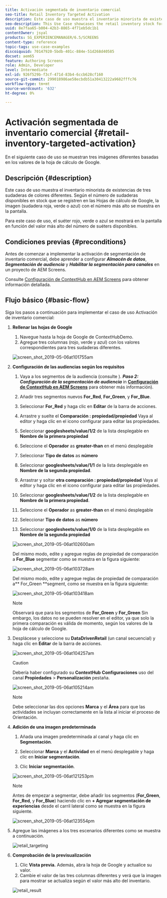 ```yaml
---
title: Activación segmentada de inventario comercial
seo-title: Retail Inventory Targeted Activation
description: Este caso de uso muestra el inventario minorista de existencias de tres sudaderas de colores diferentes. Según el número de sudaderas disponibles en stock que se registren en las Hojas de cálculo de Google, la imagen (sudadera roja, verde o azul) con el número más alto se muestra en la pantalla.
seo-description: This Use Case showcases the retail inventory stock for three different colored sweatshirts. Depending on the number of sweatshirts available in stock that is recorded in Google Sheets, the image (red, green, or blue sweatshirt) with highest number is displayed on the screen.
uuid: 8e7faa65-b004-42b3-8865-4f71eb5dc1b1
contentOwner: jsyal
products: SG_EXPERIENCEMANAGER/6.5/SCREENS
content-type: reference
topic-tags: use-case-examples
discoiquuid: 70147920-5bdb-401c-884e-51d268d40585
docset: aem65
feature: Authoring Screens
role: Admin, Developer
level: Intermediate
exl-id: 926f529b-f3cf-471d-83b4-6ccb628cf160
source-git-commit: 299018986ae58ecbdb51a30413222a9682fffc76
workflow-type: tm+mt
source-wordcount: '632'
ht-degree: 0%

---
```


# Activación segmentada de inventario comercial {#retail-inventory-targeted-activation}

En el siguiente caso de uso se muestran tres imágenes diferentes basadas en los valores de la hoja de cálculo de Google.

## Descripción {#description}

Este caso de uso muestra el inventario minorista de existencias de tres sudaderas de colores diferentes. Según el número de sudaderas disponibles en stock que se registren en las Hojas de cálculo de Google, la imagen (sudadera roja, verde o azul) con el número más alto se muestra en la pantalla.

Para este caso de uso, el suéter rojo, verde o azul se mostrará en la pantalla en función del valor más alto del número de suéters disponibles.

## Condiciones previas {#preconditions}

Antes de comenzar a implementar la activación de segmentación de inventario comercial, debe aprender a configurar ***Almacén de datos***, ***Segmentación de audiencia*** y ***Habilitar la segmentación para canales*** en un proyecto de AEM Screens.

Consulte [Configuración de ContextHub en AEM Screens](configuring-context-hub.md) para obtener información detallada.

## Flujo básico {#basic-flow}

Siga los pasos a continuación para implementar el caso de uso Activación de inventario comercial:

1. **Rellenar las hojas de Google**

   1. Navegue hasta la hoja de Google de ContextHubDemo.
   1. Agregue tres columnas (rojo, verde y azul) con los valores correspondientes para tres sudaderas diferentes.

   ![screen_shot_2019-05-06at101755am](assets/screen_shot_2019-05-06at101755am.png)

1. **Configuración de las audiencias según los requisitos**

   1. Vaya a los segmentos de la audiencia (consulte ). ***Paso 2: Configuración de la segmentación de audiencia*** in **[Configuración de ContextHub en AEM Screens](configuring-context-hub.md)** para obtener más información).

   1. Añadir tres segmentos nuevos **For_Red**, **For_Green**, y **For_Blue**.

   1. Seleccionar **For_Red** y haga clic en **Editar** de la barra de acciones.

   1. Arrastre y suelte el **Comparación : propiedad/propiedad** Vaya al editor y haga clic en el icono configurar para editar las propiedades.
   1. Seleccionar **googlesheets/value/1/2** de la lista desplegable en **Nombre de la primera propiedad**

   1. Seleccione el **Operador** as **greater-than** en el menú desplegable

   1. Seleccionar **Tipo de datos** as **número**

   1. Seleccionar **googlesheets/value/1/1** de la lista desplegable en **Nombre de la segunda propiedad**.

   1. Arrastrar y soltar **otra comparación : propiedad/propiedad** Vaya al editor y haga clic en el icono configurar para editar las propiedades.
   1. Seleccionar **googlesheets/value/1/2** de la lista desplegable en **Nombre de la primera propiedad**.

   1. Seleccione el **Operador** as **greater-than** en el menú desplegable

   1. Seleccionar **Tipo de datos** as **número**

   1. Seleccionar **googlesheets/value/1/0** de la lista desplegable en **Nombre de la segunda propiedad**

   ![screen_shot_2019-05-06at102600am](assets/screen_shot_2019-05-06at102600am.png)

   Del mismo modo, edite y agregue reglas de propiedad de comparación a **For_Blue** segmentar como se muestra en la figura siguiente:

   ![screen_shot_2019-05-06at103728am](assets/screen_shot_2019-05-06at103728am.png)

   Del mismo modo, edite y agregue reglas de propiedad de comparación a** For_Green **segment, como se muestra en la figura siguiente:

   ![screen_shot_2019-05-06at103418am](assets/screen_shot_2019-05-06at103418am.png)

   >[!NOTE]
   >
   >Observará que para los segmentos de **For_Green** y **For_Green** Sin embargo, los datos no se pueden resolver en el editor, ya que solo la primera comparación es válida de momento, según los valores de la hoja de cálculo de Google.

1. Desplácese y seleccione su **DataDrivenRetail** (un canal secuencial) y haga clic en **Editar** de la barra de acciones.

   ![screen_shot_2019-05-06at104257am](assets/screen_shot_2019-05-06at104257am.png)

   >[!CAUTION]
   >
   >Debería haber configurado su **ContextHub** **Configuraciones** uso del canal **Propiedades** > **Personalización** pestaña.

   ![screen_shot_2019-05-06at105214am](assets/screen_shot_2019-05-06at105214am.png)

   >[!NOTE]
   >
   >Debe seleccionar las dos opciones **Marca** y el **Área** para que las actividades se incluyan correctamente en la lista al iniciar el proceso de Orientación.

1. **Adición de una imagen predeterminada**

   1. Añada una imagen predeterminada al canal y haga clic en **Segmentación**.
   1. Seleccionar **Marca** y el **Actividad** en el menú desplegable y haga clic en **Iniciar segmentación**.

   1. Clic **Iniciar segmentación**.

   ![screen_shot_2019-05-06at121253pm](assets/screen_shot_2019-05-06at121253pm.png)

   >[!NOTE]
   >
   >Antes de empezar a segmentar, debe añadir los segmentos (**For_Green**, **For_Red**, y **For_Blue**) haciendo clic en **+ Agregar segmentación de experiencias** desde el carril lateral como se muestra en la figura siguiente.

   ![screen_shot_2019-05-06at123554pm](assets/screen_shot_2019-05-06at123554pm.png)

1. Agregue las imágenes a los tres escenarios diferentes como se muestra a continuación.

   ![retail_targeting](assets/retail_targeting.gif)

1. **Comprobación de la previsualización**

   1. Clic **Vista previa.** Además, abra la hoja de Google y actualice su valor.
   1. Cambie el valor de las tres columnas diferentes y verá que la imagen para mostrar se actualiza según el valor más alto del inventario.

   ![retail_result](assets/retail_result.gif)
